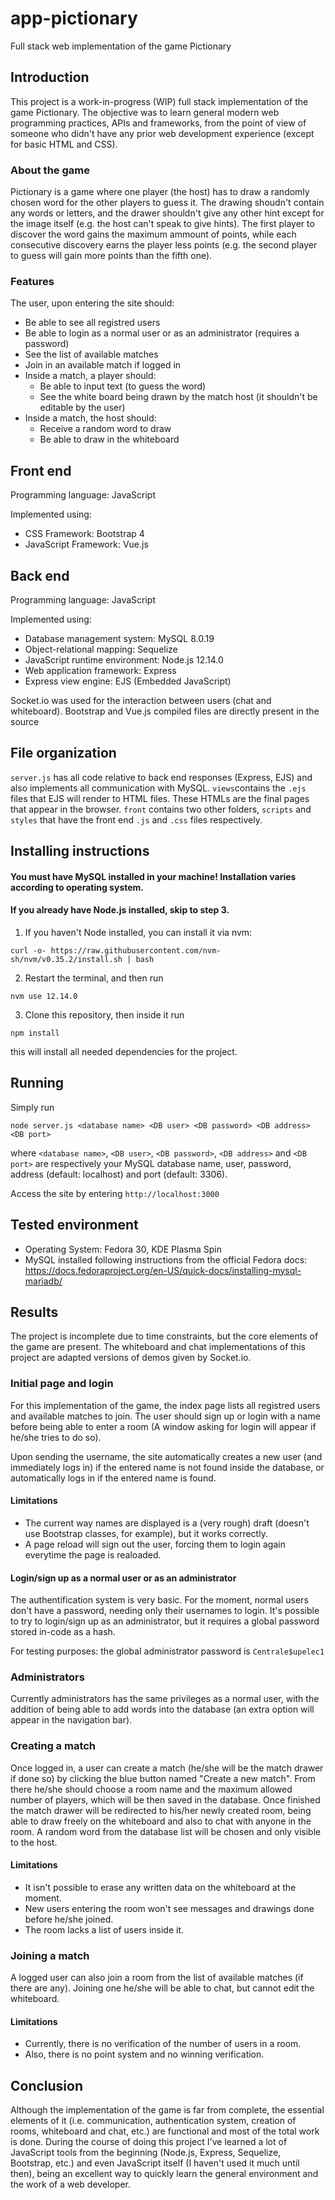 # app-pictionary
Full stack web implementation of the game Pictionary

## Introduction
This project is a work-in-progress (WIP) full stack implementation of the game Pictionary. The objective was to learn general modern web programming practices, APIs and frameworks, from the point of view of someone who didn't have any prior web development experience (except for basic HTML and CSS).

### About the game
Pictionary is a game where one player (the host) has to draw a randomly chosen word for the other players to guess it. The drawing shoudn't contain any words or letters, and the drawer shouldn't give any other hint except for the image itself (e.g. the host can't speak to give hints). The first player to discover the word gains the maximum ammount of points, while each consecutive discovery earns the player less points (e.g. the second player to guess will gain more points than the fifth one).


### Features
The user, upon entering the site should:
- Be able to see all registred users
- Be able to login as a normal user or as an administrator (requires a password)
- See the list of available matches
- Join in an available match if logged in
- Inside a match, a player should:
    - Be able to input text (to guess the word)
    - See the white board being drawn by the match host (it shouldn't be editable by the user)
- Inside a match, the host should:
    - Receive a random word to draw
    - Be able to draw in the whiteboard


## Front end
Programming language: JavaScript

Implemented using:
- CSS Framework: Bootstrap 4
- JavaScript Framework: Vue.js 

## Back end
Programming language: JavaScript

Implemented using:
-  Database management system: MySQL 8.0.19
-  Object-relational mapping: Sequelize
-  JavaScript runtime environment: Node.js 12.14.0
-  Web application framework: Express
-  Express view engine: EJS (Embedded JavaScript)


Socket.io was used for the interaction between users (chat and whiteboard). Bootstrap and Vue.js compiled files are directly present in the source

## File organization
`server.js` has all code relative to back end responses (Express, EJS) and also implements all communication with MySQL.
`views`contains the `.ejs` files that EJS will render to HTML files. These HTMLs are the final pages that appear in the browser.
`front` contains two other folders, `scripts` and `styles` that have the front end `.js` and `.css` files respectively.


## Installing instructions
#### You must have MySQL installed in your machine! Installation varies according to operating system. 
#### If you already have Node.js installed, skip to step 3.

1. If you haven't Node installed, you can install it via nvm:
```
curl -o- https://raw.githubusercontent.com/nvm-sh/nvm/v0.35.2/install.sh | bash
```
2. Restart the terminal, and then run
```
nvm use 12.14.0 
```
3. Clone this repository, then inside it run
```
npm install
```
this will install all needed dependencies for the project.

## Running
Simply run
```
node server.js <database name> <DB user> <DB password> <DB address> <DB port>
```
where `<database name>`, `<DB user>`, `<DB password>`, `<DB address>` and `<DB port>` are respectively your MySQL database name, user, password, address (default: localhost) and port (default: 3306).

Access the site by entering `http://localhost:3000`

## Tested environment
- Operating System: Fedora 30, KDE Plasma Spin
- MySQL installed following instructions from the official Fedora docs: https://docs.fedoraproject.org/en-US/quick-docs/installing-mysql-mariadb/

## Results
The project is incomplete due to time constraints, but the core elements of the game are present. The whiteboard and chat implementations of this project are adapted versions of demos given by Socket.io.
### Initial page and login
For this implementation of the game, the index page lists all registred users and available matches to join. The user should sign up or login with a name before being able to enter a room (A window asking for login will appear if he/she tries to do so).

Upon sending the username, the site automatically creates a new user (and immediately logs in) if the entered name is not found inside the database, or automatically logs in if the entered name is found.

#### Limitations
- The current way names are displayed is a (very rough) draft (doesn't use Bootstrap classes, for example), but it works correctly.
- A page reload will sign out the user, forcing them to login again everytime the page is realoaded.

#### Login/sign up as a normal user or as an administrator
The authentification system is very basic. For the moment, normal users don't have a password, needing only their usernames to login. It's possible to try to login/sign up as an administrator, but it requires a global password stored in-code as a hash. 

For testing purposes: the global administrator password is `Centrale$upelec1`

### Administrators
Currently administrators has the same privileges as a normal user, with the addition of being able to add words into the database (an extra option will appear in the navigation bar).

### Creating a match
Once logged in, a user can create a match (he/she will be the match drawer if done so) by clicking the blue button named "Create a new match". From there he/she should choose a room name and the maximum allowed number of players, which will be then saved in the database. Once finished the match drawer will be redirected to his/her newly created room, being able to draw freely on the whiteboard and also to chat with anyone in the room. A random word from the database list will be chosen and only visible to the host.

#### Limitations
- It isn't possible to erase any written data on the whiteboard at the moment.
- New users entering the room won't see messages and drawings done before he/she joined.
- The room lacks a list of users inside it.

### Joining a match
A logged user can also join a room from the list of available matches (if there are any). Joining one he/she will be able to chat, but cannot edit the whiteboard.
#### Limitations
- Currently, there is no verification of the number of users in a room.
- Also, there is no point system and no winning verification.

## Conclusion
Although the implementation of the game is far from complete, the essential elements of it (i.e. communication, authentication system, creation of rooms, whiteboard and chat, etc.) are functional and most of the total work is done. During the course of doing this project I've learned a lot of JavaScript tools from the beginning (Node.js, Express, Sequelize, Bootstrap, etc.) and even JavaScript itself (I haven't used it much until then), being an excellent way to quickly learn the general environment and the work of a web developer.
